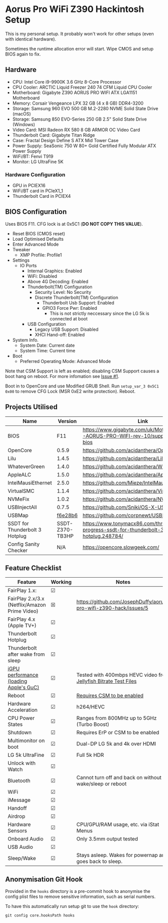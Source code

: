 # Aorus Pro WiFi Z390 Hackintosh Setup

This is my personal setup. It probably won't work for other setups (even with identical hardware).

Sometimes the runtime allocation error will start. Wipe CMOS and setup BIOS again to fix.

## Hardware

- CPU: Intel Core i9-9900K 3.6 GHz 8-Core Processor
- CPU Cooler: ARCTIC Liquid Freezer 240 74 CFM Liquid CPU Cooler
- Motherboard: Gigabyte Z390 AORUS PRO WIFI ATX LGA1151 Motherboard
- Memory: Corsair Vengeance LPX 32 GB (4 x 8 GB) DDR4-3200
- Storage: Samsung 960 EVO 500 GB M.2-2280 NVME Solid State Drive (macOS)
- Storage: Samsung 850 EVO-Series 250 GB 2.5" Solid State Drive (Windows)
- Video Card: MSI Radeon RX 580 8 GB ARMOR OC Video Card
- Thunderbolt Card: Gigabyte Titan Ridge
- Case: Fractal Design Define S ATX Mid Tower Case
- Power Supply: SeaSonic 750 W 80+ Gold Certified Fully Modular ATX Power Supply
- WiFi/BT: Fenvi T919
- Monitor: LG UltraFine 5K

### Hardware Configuration

- GPU in PCIEX16
- WiFi/BT card in PCIeX1_1
- Thunderbolt Card in PCIEX4

## BIOS Configuration

Uses BIOS F11. CFG lock is at 0x5C1 (**DO NOT COPY THIS VALUE**).

- Reset BIOS (CMOS reset)
- Load Optimised Defaults
- Enter Advanced Mode
- Tweaker
  - XMP Profile: Profile1
- Settings
  - IO Ports
    - Internal Graphics: Enabled
    - WiFi: Disabled
    - Above 4G Decoding: Enabled
    - Thunderbolt(TM) Configuration
      - Security Level: No Security
      - Discrete Thunderbolt(TM) Configuration
        - Thunderbolt Usb Support: Enabled
        - GPIO3 Force Pwr: Enabled
          - This is not strictly neccessary since the LG 5k is connected at boot
    - USB Configuration
      - Legacy USB Support: Disabled
      - XHCI Hand-off: Enabled
- System Info.
  - System Date: Current date
  - System Time: Current time
- Boot
  - Preferred Operating Mode: Advanced Mode

Note that CSM Support is left as enabled; disabling CSM Support causes a boot hang on reboot. For more infomation see [Issue #1](https://github.com/JosephDuffy/aorus-pro-wifi-z390-hack/issues/1).

Boot in to OpenCore and use Modified GRUB Shell. Run `setup_var_3 0x5C1 0x00` to remove CFG Lock (MSR 0xE2 write protection). Reboot.

## Projects Utilised

| Name | Version | Link |
|------|---------|------|
| BIOS | F11 | https://www.gigabyte.com/uk/Motherboard/Z390-AORUS-PRO-WIFI-rev-10/support#support-dl-bios |
| OpenCore | 0.5.9 | https://github.com/acidanthera/OpenCorePkg |
| Lilu | 1.4.5 | https://github.com/acidanthera/Lilu |
| WhateverGreen | 1.4.0 | https://github.com/acidanthera/WhateverGreen |
| AppleALC | 1.5.0 | https://github.com/acidanthera/AppleALC |
| IntelMausiEthernet | 2.5.0 | https://github.com/Mieze/IntelMausiEthernet |
| VirtualSMC | 1.1.4 | https://github.com/acidanthera/VirtualSMC |
| NVMeFix | 1.0.2 | https://github.com/acidanthera/NVMeFix |
| USBInjectAll | 0.7.5 | https://github.com/Sniki/OS-X-USB-Inject-All |
| USBMap | [f6e28b6](https://github.com/corpnewt/USBMap/tree/f6e28b6f0c7edd5347690a1721f5a2241cbcc35d) | https://github.com/corpnewt/USBMap |
| SSDT for Thunderbolt 3 Hotplug | SSDT-Z370-TB3HP | https://www.tonymacx86.com/threads/in-progress-ssdt-for-thunderbolt-3-hotplug.248784/ |
| Config Sanity Checker | N/A | https://opencore.slowgeek.com/ |

## Feature Checklist

| Feature | Working | Notes |
|---------|---------|-------|
| FairPlay 1.x: | ☑ |  |
| FairPlay 2.x/3.x (Netflix/Amazon Prime Video) | ☒ | https://github.com/JosephDuffy/aorus-pro-wifi-z390-hack/issues/5 |
| FairPlay 4.x (Apple TV+) | ☑ |  |
| Thunderbolt Hotplug | ☑ |  |
| Thunderbolt after wake from sleep | ☑ |  |
| [iGPU performance (loading Apple's GuC)](https://dortania.github.io/OpenCore-Desktop-Guide/post-install/drm.html#fixing-igpu-performance) | ☑ | Tested with 400mbps HEVC video from [Jellyfish Bitrate Test Files](http://www.jell.yfish.us/) |
| Reboot | ☑ | [Requires CSM to be enabled](https://github.com/JosephDuffy/aorus-pro-wifi-z390-hack/issues/1) |
| Hardware Acceleration | ☑ | h264/HEVC |
| CPU Power States | ☑ | Ranges from 800MHz up to 5GHz (Turbo Boost) |
| Shutdown | ☑ | Requires ErP or CSM to be enabled |
| Multimonitor on boot | ☑ | Dual-DP LG 5k and 4k over HDMI |
| LG 5k UltraFine | ☑ | Full 5k HDR |
| Unlock with Watch | ☑ |  |
| Bluetooth | ☑ | Cannot turn off and back on without wake/sleep or reboot |
| WiFi | ☑ |  |
| iMessage | ☑ |  |
| Handoff | ☑ |  |
| Airdrop | ☑ |  |
| Hardware Sensors | ☑ | CPU/GPU/RAM usage, etc. via iStat Menus |
| Onboard Audio | ☑ | Only 3.5mm output tested |
| USB Audio | ☑ |  |
| Sleep/Wake | ☑ | Stays asleep. Wakes for powernap and goes back to sleep. |

## Anonymisation Git Hook

Provided in the `hooks` directory is a pre-commit hook to anonymise the config plist files to remove sensitive information, such as serial numbers.

To have this automatically run setup git to use the `hook` directory:

```
git config core.hooksPath hooks
```
